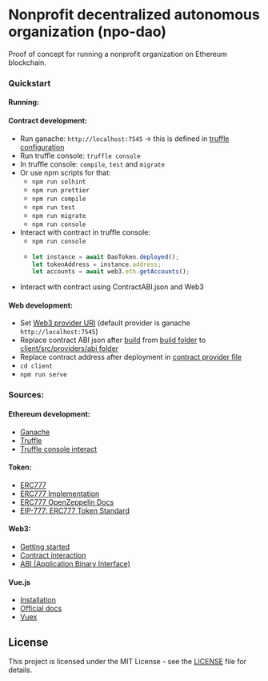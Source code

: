 # Nonprofit decentralized autonomous organization (npo-dao)

Proof of concept for running a nonprofit organization on Ethereum blockchain.

### Quickstart

#### Running:

#### Contract development:

- Run ganache: `http://localhost:7545` -> this is defined in [truffle configuration](ethereum/truffle-config.js)
- Run truffle console: `truffle console`
- In truffle console: `compile`, `test` and `migrate`
- Or use npm scripts for that:
  - `npm run solhint`
  - `npm run prettier`
  - `npm run compile`
  - `npm run test`
  - `npm run migrate`
  - `npm run console`
- Interact with contract in truffle console:
  - `npm run console`
  - ```javascript
    let instance = await DaoToken.deployed();
    let tokenAddress = instance.address;
    let accounts = await web3.eth.getAccounts();
    ```
- Interact with contract using ContractABI.json and Web3

#### Web development:

- Set [Web3 provider URI](client/src/providers/web3.js) (default provider is ganache `http://localhost:7545`)
- Replace contract ABI json after [build](#contract-development) from [build folder](ethereum/) to [client/src/providers/abi folder](client/src/providers/abi)
- Replace contract address after deployment in [contract provider file](client/src/providers)
- `cd client`
- `npm run serve`

### Sources:

#### Ethereum development:

- [Ganache](https://www.trufflesuite.com/ganache)
- [Truffle](https://www.trufflesuite.com/docs/truffle/quickstart)
- [Truffle console interact](https://www.trufflesuite.com/docs/truffle/getting-started/interacting-with-your-contracts)

#### Token:

- [ERC777](https://www.erc777.org/)
- [ERC777 Implementation](https://github.com/0xjac/ERC777)
- [ERC777 OpenZeppelin Docs](https://docs.openzeppelin.com/contracts/2.x/api/token/erc777#ERC777)
- [EIP-777: ERC777 Token Standard](https://eips.ethereum.org/EIPS/eip-777)

#### Web3:

- [Getting started](https://web3js.readthedocs.io/en/v1.2.1/getting-started.html)
- [Contract interaction](https://web3js.readthedocs.io/en/v1.2.1/web3-eth-contract.html)
- [ABI (Application Binary Interface)](https://web3js.readthedocs.io/en/v1.2.11/web3-eth-abi.html)

#### Vue.js

- [Installation](https://cli.vuejs.org/guide/installation.html)
- [Official docs](https://vuejs.org/v2/guide/installation.html)
- [Vuex](https://vuex.vuejs.org/)

## License

This project is licensed under the MIT License - see the [LICENSE](LICENSE) file for details.
